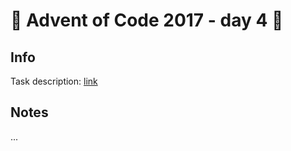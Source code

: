 # 🎄 Advent of Code 2017 - day 4 🎄

## Info

Task description: [link](https://adventofcode.com/2017/day/4)

## Notes

...